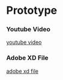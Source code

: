 # Prototype


### Youtube Video
[youtube video](https://youtu.be/Sf7ld8ejOj0)

### Adobe XD File
[adobe xd file](https://github.com/Cjbucker/StartupConnectionApp/blob/master/Auxiliary%20Files/Choose-Up%20Prototype%20revised.xd)
